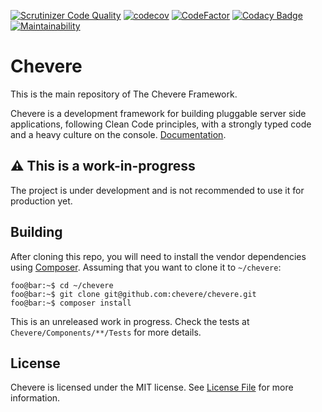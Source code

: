[![Scrutinizer Code
Quality](https://scrutinizer-ci.com/g/chevere/chevere/badges/quality-score.png?b=master)](https://scrutinizer-ci.com/g/chevere/chevere/?branch=master)
[![codecov](https://codecov.io/gh/chevere/chevere/branch/master/graph/badge.svg)](https://codecov.io/gh/chevere/chevere)
[![CodeFactor](https://www.codefactor.io/repository/github/chevere/chevere/badge)](https://www.codefactor.io/repository/github/chevere/chevere)
[![Codacy Badge](https://api.codacy.com/project/badge/Grade/b956754f8ff04aaa9ca24a6e4cc21661)](https://www.codacy.com/gh/chevere/chevere?utm_source=github.com&utm_medium=referral&utm_content=chevere/chevere&utm_campaign=Badge_Grade)
[![Maintainability](https://api.codeclimate.com/v1/badges/e096f89454df0538144f/maintainability)](https://codeclimate.com/github/chevere/chevere/maintainability)

# Chevere

This is the main repository of The Chevere Framework.

Chevere is a development framework for building pluggable server side applications, following Clean Code principles, with a strongly typed code and a heavy culture on the console. [Documentation](https://github.com/chevere/docs).

## ⚠ This is a work-in-progress

The project is under development and is not recommended to use it for production yet.

## Building

After cloning this repo, you will need to install the vendor dependencies using
[Composer](https://getcomposer.org/). Assuming that you want to clone it to `~/chevere`:

```console
foo@bar:~$ cd ~/chevere
foo@bar:~$ git clone git@github.com:chevere/chevere.git
foo@bar:~$ composer install
```

This is an unreleased work in progress. Check the tests at `Chevere/Components/**/Tests` for more details.

## License

Chevere is licensed under the MIT license. See [License File](LICENSE) for more information.
